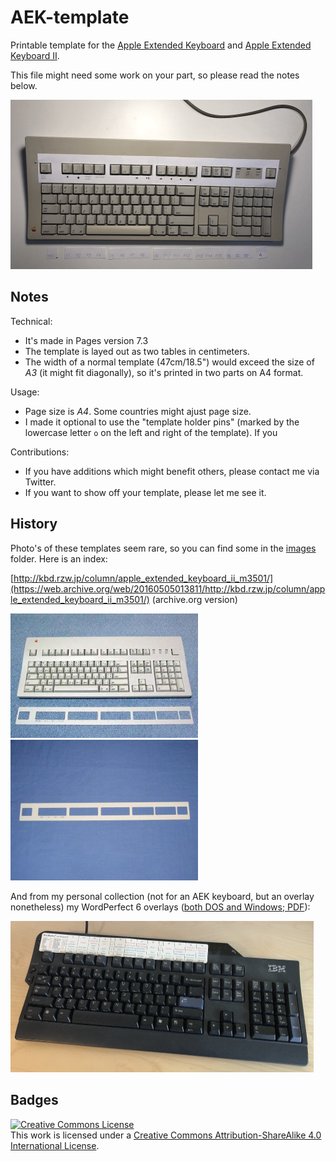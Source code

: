 AEK-template
============

Printable template for the [Apple Extended Keyboard](https://deskthority.net/wiki/Apple_Extended_Keyboard) and [Apple Extended Keyboard Ⅱ](https://deskthority.net/wiki/Apple_Extended_Keyboard_II).

This file might need some work on your part, so please read the notes below.

<a href="images/demo.jpg"><img src="images/demo.jpg" style="width:calc(966px/2);height:calc(542px/2)" alt="demo cut out on keyboard" title="Demo cut out on keyboard of commit b5de5af"></a>

Notes
-----

Technical:

* It's made in Pages version 7.3
* The template is layed out as two tables in centimeters. 
* The width of a normal template (47cm/18.5") would exceed the size of _A3_ (it might fit diagonally), so it's printed in two parts on A4 format.

Usage:

* Page size is _A4_. Some countries might ajust page size.
* I made it optional to use the "template holder pins" (marked by the lowercase letter `o` on the left and right of the template). If you 


Contributions:

* If you have additions which might benefit others, please contact me via Twitter.
* If you want to show off your template, please let me see it.

History
-------

Photo's of these templates seem rare, so you can find some in the [images](images/) folder. Here is an index:

[http://kbd.rzw.jp/column/apple_extended_keyboard_ii_m3501/](https://web.archive.org/web/20160505013811/http://kbd.rzw.jp/column/apple_extended_keyboard_ii_m3501/) (archive.org version)

![Overlay and keyboard](images/aa_m3501_mexico_white_01-300x199.jpg)
![Overlay on blue background](images/aa_m3501_UAS_cream_06-300x225.jpg)

And from my personal collection (not for an AEK keyboard, but an overlay nonetheless) my WordPerfect 6 overlays ([both DOS and Windows; PDF](images/WordPerfect6_DOS_and_Windows_Overlay.pdf)):

<a href="images/WordPerfect6_on_IBM_Keyboard.jpg"><img src="images/WordPerfect6_on_IBM_Keyboard.jpg" style="width:calc(969px/2);height:calc(485px/2)" alt="WordPerfect for Windows overlay"></a>


Badges
------

<a rel="license" href="http://creativecommons.org/licenses/by-sa/4.0/"><img alt="Creative Commons License" style="border-width:0" src="https://i.creativecommons.org/l/by-sa/4.0/88x31.png" /></a><br />This work is licensed under a <a rel="license" href="http://creativecommons.org/licenses/by-sa/4.0/">Creative Commons Attribution-ShareAlike 4.0 International License</a>.

